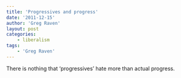 ```yaml
---
title: 'Progressives and progress'
date: '2011-12-15'
author: 'Greg Raven'
layout: post
categories:
    - liberalism
tags:
    - 'Greg Raven'
---
```


There is nothing that ‘progressives’ hate more than actual progress.